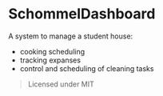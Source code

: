 # SchommelDashboard

A system to manage a student house:

- cooking scheduling
- tracking expanses
- control and scheduling of cleaning tasks


> Licensed under MIT